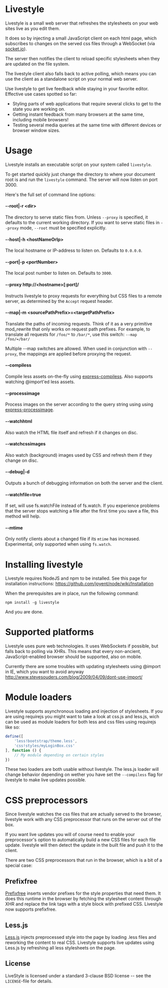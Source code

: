 Livestyle
=========

Livestyle is a small web server that refreshes the stylesheets on your
web sites live as you edit them.

It does so by injecting a small JavaScript client on each html page,
which subscribes to changes on the served css files through a
WebSocket (via [socket.io](https://github.com/LearnBoost/socket.io)).

The server then notifies the client to reload specific stylesheets
when they are updated on the file system.

The livestyle client also falls back to active polling, which means
you can use the client as a standalone script on your normal web
server.

Use livestyle to get live feedback while staying in your favorite
editor. Effective use cases spotted so far:

* Styling parts of web applications that require several clicks to
  get to the state you are working on.
* Getting instant feedback from many browsers at the same time, including mobile browsers!
* Testing several media queries at the same time with different
  devices or browser window sizes.

Usage
=====
Livestyle installs an executable script on your system called `livestyle`.

To get started quickly just change the directory to where your
document root is and run the `livestyle` command. The server will now
listen on port 3000.

Here's the full set of command line options:

#### --root|-r &lt;dir&gt;

The directory to serve static files from. Unless `--proxy` is
specified, it defaults to the current working directory. If you want
to serve static files in `--proxy` mode, `--root` must be specified
explicitly.

#### --host|-h &lt;hostNameOrIp&gt;

The local hostname or IP-address to listen on. Defaults to `0.0.0.0`.

#### --port|-p &lt;portNumber&gt;

The local post number to listen on. Defaults to `3000`.

#### --proxy http://&lt;hostname&gt;[:port]/

Instructs livestyle to proxy requests for everything but CSS files to
a remote server, as determined by the `Accept` request header.

#### --map|-m &lt;sourcePathPrefix&gt;=&lt;targetPathPrefix&gt;

Translate the paths of incoming requests. Think of it as a very
primitive mod_rewrite that only works on request path prefixes.  For
example, to translate all requests for `/foo/*` to `/bar/*`, use this
switch: `--map /foo/=/bar/`

Multiple --map switches are allowed. When used in conjunction with
`--proxy`, the mappings are applied before proxying the request.

#### --compiless

Compile less assets on-the-fly using <a
href="https://github.com/papandreou/express-compiless">express-compiless</a>. Also
supports watching @import'ed less assets.

#### --processimage

Process images on the server according to the query string using using <a
href="https://github.com/papandreou/express-processimage">express-processimage</a>.

#### --watchhtml

Also watch the HTML file itself and refresh if it changes on disc.

#### --watchcssimages

Also watch (background) images used by CSS and refresh them if they change on disc.

#### --debug|-d

Outputs a bunch of debugging information on both the server and the
client.

#### --watchfile=true

If set, will use fs.watchFile instead of fs.watch.
If you experience problems that the server stops watching a file
after the first time you save a file, this method will help.

#### --mtime

Only notify clients about a changed file if its `mtime` has
increased. Experimental, only supported when using `fs.watch`.

Installing livestyle
====================
Livestyle requires NodeJS and npm to be installed. See this page for
installation instructions:
https://github.com/joyent/node/wiki/Installation

When the prerequisites are in place, run the following command:

    npm install -g livestyle

And you are done.


Supported platforms
===================
Livestyle uses pure web technologies. It uses WebSockets if possible,
but falls back to polling via XHRs. This means that every non-ancient,
JavaScript-enabled browser should be supported, also on mobile.

Currently there are some troubles with updating stylesheets using
@import in IE, which you want to avoid anyway
http://www.stevesouders.com/blog/2009/04/09/dont-use-import/


Module loaders
==============
Livestyle supports asynchronous loading and injection of stylesheets.
If you are using requirejs you might want to take a look at css.js and
less.js, wich can be used as module loaders for both less and css
files using requirejs like so:

``` javascript
define([
    'less!bootstrap/theme.less',
    'css!styles/myLoginBox.css'
], function () {
    // My module depending on certain styles
})
```

These two loaders are both usable without livestyle.
The less.js loader will change behavior depending on wether you have
set the `--compiless` flag for livestyle to make live updates possible.


CSS preprocessors
=================
Since livestyle watches the css files that are actually served to the
browser, livestyle work with any CSS preprocessor that runs on the
server out of the box.

If you want live updates you will of course need to enable your
preprocessor's option to automatically build a new CSS files for each
file update. livestyle will then detect the update in the built file
and push it to the client.

There are two CSS preprocessors that run in the browser, which is a
bit of a special case:

Prefixfree
----------
[Prefixfree](http://leaverou.github.com/prefixfree/) inserts vendor
prefixes for the style properties that need them. It does this runtime
in the browser by fetching the stylesheet content through XHR and
replace the link tags with a style block with prefixed CSS. Livestyle
now supports prefixfree.

Less.js
-------
[Less.js](https://github.com/cloudhead/less.js) injects preprocessed
style into the page by loading .less files and reworking the content
to real CSS. Livestyle supports live updates using Less.js by
refreshing all less stylesheets on the page.

License
-------

LiveStyle is licensed under a standard 3-clause BSD license -- see the
`LICENSE`-file for details.
